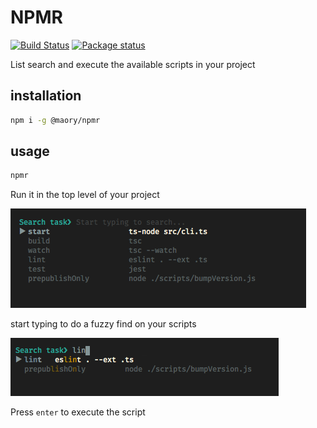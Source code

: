 # NPMR
[![Build Status](https://github.com/maoryosef/npmr/actions/workflows/pr-test.yml/badge.svg?branch=master)](https://github.com/maoryosef/npmr/actions/workflows/pr-test.yml)
[![Package status](https://img.shields.io/npm/v/@maory/npmr)](https://www.npmjs.com/package/@maory/npmr)

List search and execute the available scripts in your project

## installation
```bash
npm i -g @maory/npmr
```

## usage
```bash
npmr
```
Run it in the top level of your project

![List scripts](https://github.com/maoryosef/npmr/blob/master/docs/screenshot1.png?raw=true)

start typing to do a fuzzy find on your scripts

![Search scripts](https://github.com/maoryosef/npmr/blob/master/docs/screenshot2.png?raw=true)

Press `enter` to execute the script